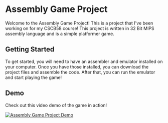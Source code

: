 # Assembly Game Project

Welcome to the Assembly Game Project! This is a project that I've been working on for my CSCB58 course! This project is written in 32 Bit MIPS assembly language and is a simple platformer game.

## Getting Started

To get started, you will need to have an assembler and emulator installed on your computer. Once you have those installed, you can download the project files and assemble the code. After that, you can run the emulator and start playing the game!

## Demo

Check out this video demo of the game in action!

[![Assembly Game Project Demo](https://img.youtube.com/watch?v=LmhGR3P6qjg/0.jpg)](https://www.youtube.com/watch?v=LmhGR3P6qjg)
